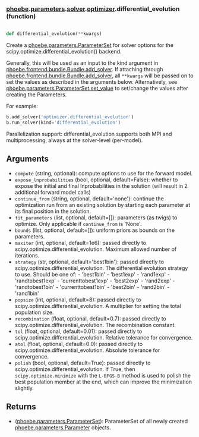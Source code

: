 ### [phoebe](phoebe.md).[parameters](phoebe.parameters.md).[solver](phoebe.parameters.solver.md).[optimizer](phoebe.parameters.solver.optimizer.md).differential_evolution (function)


```py

def differential_evolution(**kwargs)

```



Create a [phoebe.parameters.ParameterSet](phoebe.parameters.ParameterSet.md) for solver options for the
scipy.optimize.differential_evolution() backend.

Generally, this will be used as an input to the kind argument in
[phoebe.frontend.bundle.Bundle.add_solver](phoebe.frontend.bundle.Bundle.add_solver.md).  If attaching through
[phoebe.frontend.bundle.Bundle.add_solver](phoebe.frontend.bundle.Bundle.add_solver.md), all `**kwargs` will be
passed on to set the values as described in the arguments below.  Alternatively,
see [phoebe.parameters.ParameterSet.set_value](phoebe.parameters.ParameterSet.set_value.md) to set/change the values
after creating the Parameters.

For example:

```py
b.add_solver('optimizer.differential_evolution')
b.run_solver(kind='differential_evolution')
```

Parallelization support: differential_evolution supports both MPI and multiprocessing, always
at the solver-level (per-model).


Arguments
----------
* `compute` (string, optional): compute options to use for the forward
    model.
* `expose_lnprobabilities` (bool, optional, default=False): whether to expose
    the initial and final lnprobabilities in the solution (will result in 2
    additional forward model calls)
* `continue_from` (string, optional, default='none'): continue the optimization
    run from an existing solution by starting each parameter at its final
    position in the solution.
* `fit_parameters` (list, optional, default=[]): parameters (as twigs) to
    optimize.  Only applicable if `continue_from` is 'None'.
* `bounds` (list, optional, default=[]): uniform priors as bounds on the parameters.
* `maxiter` (int, optional, default=1e6): passed directly to
    scipy.optimize.differential_evolution.  Maximum allowed number of iterations.
* `strategy` (str, optional, default='best1bin'): passed directly to
    scipy.optimize.differential_evolution.  The differential evolution strategy to use.
    Should be one of:
        - 'best1bin'
        - 'best1exp'
        - 'rand1exp'
        - 'randtobest1exp'
        - 'currenttobest1exp'
        - 'best2exp'
        - 'rand2exp'
        - 'randtobest1bin'
        - 'currenttobest1bin'
        - 'best2bin'
        - 'rand2bin'
        - 'rand1bin'
* `popsize` (int, optional, default=8): passed directly to
    scipy.optimize.differential_evolution. A multiplier for setting the total
    population size.
* `recombination` (float, optional, default=0.7): passed directly to
    scipy.optimize.differential_evolution. The recombination constant.
* `tol` (float, optional, default=0.01): passed directly to
    scipy.optimize.differential_evolution. Relative tolerance for convergence.
* `atol` (float, optional, default=0.0): passed directly to
    scipy.optimize.differential_evolution. Absolute tolerance for convergence.
* `polish` (bool, optional, default=True): passed directly to
    scipy.optimize.differential_evolution. If True, then `scipy.optimize.minimize`
    with the `L-BFGS-B` method is used to polish the best population member at the end,
    which can improve the minimization slightly.

Returns
--------
* ([phoebe.parameters.ParameterSet](phoebe.parameters.ParameterSet.md)): ParameterSet of all newly created
    [phoebe.parameters.Parameter](phoebe.parameters.Parameter.md) objects.

